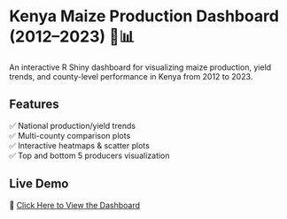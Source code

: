 # Kenya Maize Production Dashboard (2012–2023) 🌽📊

An interactive R Shiny dashboard for visualizing maize production, yield trends, and county-level performance in Kenya from 2012 to 2023.

## Features
✅ National production/yield trends  
✅ Multi-county comparison plots  
✅ Interactive heatmaps & scatter plots  
✅ Top and bottom 5 producers visualization  

## Live Demo
🔗 [Click Here to View the Dashboard](https://gody-wambete.shinyapps.io/kenya-maize-dashboard/)
